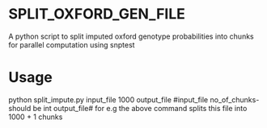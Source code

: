 # SPLIT_OXFORD_GEN_FILE
A python script to split imputed oxford genotype probabilities into chunks for parallel computation using snptest
# Usage
python split_impute.py input_file 1000 output_file 
#input_file no_of_chunks-should be int output_file# for e.g the above command splits this file into 1000 + 1 chunks
